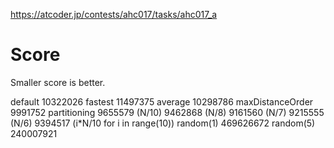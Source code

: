 https://atcoder.jp/contests/ahc017/tasks/ahc017_a

# Score
Smaller score is better.

default           10322026
fastest           11497375
average           10298786
maxDistanceOrder  9991752
partitioning      9655579  (N/10)
                  9462868  (N/8)
                  9161560  (N/7)
                  9215555  (N/6)
                  9394517  (i*N/10 for i in range(10))
random(1)         469626672
random(5)         240007921

